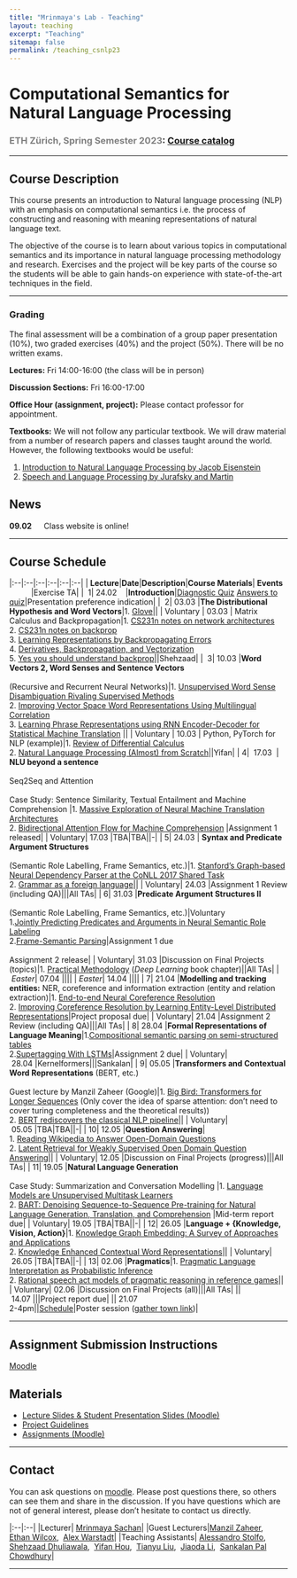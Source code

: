 ```yaml
---
title: "Mrinmaya's Lab - Teaching"
layout: teaching
excerpt: "Teaching"
sitemap: false
permalink: /teaching_csnlp23
---
```


# Computational Semantics for Natural Language Processing
### <font color=gray>ETH Zürich, Spring Semester 2023</font>: [Course catalog](https://www.vvz.ethz.ch/Vorlesungsverzeichnis/lerneinheit.view?lerneinheitId=168543&semkez=2023S&ansicht=LEHRVERANSTALTUNGEN&lang=en)

___

## Course Description
This course presents an introduction to Natural language processing (NLP) with an emphasis on computational semantics i.e. the process of constructing and reasoning with meaning representations of natural language text.

The objective of the course is to learn about various topics in computational semantics and its importance in natural language processing methodology and research. Exercises and the project will be key parts of the course so the students will be able to gain hands-on experience with state-of-the-art techniques in the field.

___

### **Grading**
The final assessment will be a combination of a group paper presentation (10%), two graded exercises (40%) and the project (50%). There will be no written exams.

**Lectures:** Fri 14:00-16:00 (the class will be in person)

**Discussion Sections:**  Fri 16:00-17:00

**Office Hour (assignment, project):** Please contact professor for appointment.


**Textbooks:**
We will not follow any particular textbook. We will draw material from a number of research papers and classes taught around the world.
However, the following textbooks would be useful:
1. [Introduction to Natural Language Processing by Jacob Eisenstein](https://www.amazon.de/Jacob-Eisenstein/dp/0262042843/ref=sr_1_1?__mk_de_DE=%C3%85M%C3%85%C5%BD%C3%95%C3%91&crid=30OMHV1C018JY&dchild=1&keywords=introduction+to+natural+language+processing&qid=1598878964&sprefix=introduction+to+na%2Caps%2C148&sr=8-1)
2. [Speech and Language Processing by Jurafsky and Martin](https://web.stanford.edu/~jurafsky/slp3/)

## News
**09.02**    Class website is online!

___

## Course Schedule

|:--|:--|:--|:--|:--|:--|
|&nbsp;<b>Lecture</b>|<b>Date</b>|<b>Description</b>|<b>Course Materials</b>| <b>Events</b> &nbsp;&nbsp;&nbsp;&nbsp;&nbsp;&nbsp;&nbsp;&nbsp;&nbsp;&nbsp;|Exercise TA|
|&nbsp;&nbsp;1|&nbsp;24.02&nbsp;&nbsp;&nbsp;&nbsp;|<b>Introduction</b>|[Diagnostic Quiz](https://polybox.ethz.ch/index.php/s/YCTThVpOd5Cu2AO) [Answers to quiz](https://polybox.ethz.ch/index.php/s/7VPcHOmIxQD5AcX)|Presentation preference indication|
|&nbsp;&nbsp;2|&nbsp;03.03&nbsp;|<b>The Distributional Hypothesis and Word Vectors</b>|1. [Glove](https://nlp.stanford.edu/pubs/glove.pdf)||
|&nbsp;Voluntary |&nbsp;03.03&nbsp;| Matrix Calculus and Backpropagation|1. [CS231n notes on network architectures](http://cs231n.github.io/neural-networks-1/) <br> 2. [CS231n notes on backprop](http://cs231n.github.io/optimization-2/) <br> 3. [Learning Representations by Backpropagating Errors](http://www.iro.umontreal.ca/) <br> 4. [Derivatives, Backpropagation, and Vectorization](http://cs231n.stanford.edu/handouts/derivatives.pdf) <br> 5. [Yes you should understand backprop](https://medium.com/)||Shehzaad|
|&nbsp;&nbsp;3|&nbsp;10.03&nbsp;|<b>Word Vectors 2, Word Senses and Sentence Vectors</b> <br><br> (Recursive and Recurrent Neural Networks)|1. [Unsupervised Word Sense Disambiguation Rivaling Supervised Methods](https://www.aclweb.org/anthology/P95-1026.pdf) <br> 2. [Improving Vector Space Word Representations Using Multilingual Correlation](https://www.aclweb.org/anthology/E14-1049.pdf) <br> 3. [Learning Phrase Representations using RNN Encoder-Decoder for Statistical Machine Translation](https://arxiv.org/abs/1406.1078) ||
|&nbsp;Voluntary |&nbsp;10.03&nbsp;| Python, PyTorch for NLP (example)|1. [Review of Differential Calculus](http://web.stanford.edu/class/cs224n/readings/review-differential-calculus.pdf) <br> 2. [Natural Language Processing (Almost) from Scratch](http://www.jmlr.org/papers/volume12/collobert11a/collobert11a.pdf)||Yifan|
|&nbsp;4| &nbsp;17.03&nbsp; | <b>NLU beyond a sentence</b> <br><br> Seq2Seq and Attention <br><br> Case Study: Sentence Similarity, Textual Entailment and Machine Comprehension |1. [Massive Exploration of Neural Machine Translation Architectures](https://arxiv.org/abs/1703.03906) <br> 2. [Bidirectional Attention Flow for Machine Comprehension](https://arxiv.org/abs/1611.01603) |Assignment 1 released|
|&nbsp;Voluntary|&nbsp;17.03&nbsp;|TBA|TBA||-|
|&nbsp;5|&nbsp;24.03&nbsp;| <b>Syntax and Predicate Argument Structures</b> <br><br> (Semantic Role Labelling, Frame Semantics, etc.)|1. [Stanford’s Graph-based Neural Dependency Parser at the CoNLL 2017 Shared Task](https://www.aclweb.org/anthology/K17-3002.pdf) <br>2. [Grammar as a foreign language](https://papers.nips.cc/paper/2015/file/277281aada22045c03945dcb2ca6f2ec-Paper.pdf)||
|&nbsp;Voluntary|&nbsp;24.03&nbsp;|Assignment 1 Review (including QA)|||All TAs|
|&nbsp;6|&nbsp;31.03&nbsp;|<b>Predicate Argument Structures II</b> <br><br> (Semantic Role Labelling, Frame Semantics, etc.)|Voluntary<br>1.[Jointly Predicting Predicates and Arguments in Neural Semantic Role Labeling](https://aclanthology.org/P18-2058.pdf) <br> 2.[Frame-Semantic Parsing](https://www.mitpressjournals.org/doi/pdf/10.1162/COLI_a_00163)|Assignment 1 due <br><br> Assignment 2 release|
|&nbsp;Voluntary|&nbsp;31.03&nbsp;|Discussion on Final Projects (topics)|1. [Practical Methodology](https://www.deeplearningbook.org/contents/guidelines.html) (<i>Deep Learning</i> book chapter)||All TAs|
|&nbsp;<i>Easter</i>|&nbsp;07.04&nbsp;||||
|&nbsp;<i>Easter</i>|&nbsp;14.04&nbsp;||||
|&nbsp;7|&nbsp;21.04&nbsp;|<b>Modelling and tracking entities:</b> NER, coreference and information extraction (entity and relation extraction)|1. [End-to-end Neural Coreference Resolution](https://arxiv.org/abs/1707.07045) <br> 2. [Improving Coreference Resolution by Learning Entity-Level Distributed Representations](https://aclanthology.org/P16-1061/)|Project proposal due|
|&nbsp;Voluntary|&nbsp;21.04&nbsp;|Assignment 2 Review (including QA)|||All TAs|
|&nbsp;8|&nbsp;28.04&nbsp;|<b>Formal Representations of Language Meaning</b>|1.[Compositional semantic parsing on semi-structured tables](https://arxiv.org/abs/1508.00305) <br> 2.[Supertagging With LSTMs](https://aclanthology.org/N16-1027/)|Assignment 2 due|
|&nbsp;Voluntary|&nbsp;28.04&nbsp;|Kernelformers|||Sankalan|
|&nbsp;9|&nbsp;05.05&nbsp;|<b>Transformers and Contextual Word Representations</b> (BERT, etc.) <br><br> Guest lecture by Manzil Zaheer (Google)|1. [Big Bird: Transformers for Longer Sequences](https://arxiv.org/abs/2007.14062) (Only cover the idea of sparse attention: don’t need to cover turing completeness and the theoretical results)) <br> 2. [BERT rediscovers the classical NLP pipeline](https://arxiv.org/abs/1905.05950)||
|&nbsp;Voluntary|&nbsp;05.05&nbsp;|TBA|TBA||-|
|&nbsp;10|&nbsp;12.05&nbsp;|<b>Question Answering</b>|<br>1. [Reading Wikipedia to Answer Open-Domain Questions](https://arxiv.org/abs/1704.00051) <br> 2. [Latent Retrieval for Weakly Supervised Open Domain Question Answering](https://arxiv.org/abs/1906.00300)||
|&nbsp;Voluntary|&nbsp;12.05&nbsp;|Discussion on Final Projects (progress)|||All TAs|
|&nbsp;11|&nbsp;19.05&nbsp;|<b>Natural Language Generation</b> <br><br> Case Study: Summarization and Conversation Modelling |1. [Language Models are Unsupervised Multitask Learners](https://d4mucfpksywv.cloudfront.net/better-language-models/language_models_are_unsupervised_multitask_learners.pdf) <br> 2. [BART: Denoising Sequence-to-Sequence Pre-training for Natural Language Generation, Translation, and Comprehension](https://arxiv.org/abs/1910.13461) |Mid-term report due|
|&nbsp;Voluntary|&nbsp;19.05&nbsp;|TBA|TBA||-|
|&nbsp;12|&nbsp;26.05&nbsp;|<b>Language + {Knowledge, Vision, Action}</b>|1. [Knowledge Graph Embedding: A Survey of Approaches and Applications](https://persagen.com/files/misc/Wang2017Knowledge.pdf) <br> 2. [Knowledge Enhanced Contextual Word Representations](https://arxiv.org/abs/1909.04164)||
|&nbsp;Voluntary|&nbsp;26.05&nbsp;|TBA|TBA||-|
|&nbsp;13|&nbsp;02.06&nbsp;|<b>Pragmatics</b>|1. [Pragmatic Language Interpretation as Probabilistic Inference](http://langcog.stanford.edu/papers_new/goodman-2016-underrev.pdf) <br> 2. [Rational speech act models of pragmatic reasoning in reference games](https://psyarxiv.com/f9y6b/)||
|&nbsp;Voluntary|&nbsp;02.06&nbsp;|Discussion on Final Projects (all)|||All TAs|
||&nbsp;14.07&nbsp;|||Project report due|
||&nbsp;21.07&nbsp; <br> 2-4pm||[Schedule]()|Poster session ([gather town link]())|





___

## Assignment Submission Instructions

[Moodle](https://moodle-app2.let.ethz.ch/)

## Materials

-   [Lecture Slides & Student Presentation Slides (Moodle)](https://moodle-app2.let.ethz.ch/)
-   [Project Guidelines](https://docs.google.com/document/d/1b5FNlXqXsMsld83lmoE8EFsHEEuHRmQEP_EPOyAkwAU/edit)
-   [Assignments (Moodle)](https://moodle-app2.let.ethz.ch/)

___

## Contact

You can ask questions on [moodle](https://moodle-app2.let.ethz.ch/). Please post questions there, so others can see them and share in the discussion. If you have questions which are not of general interest, please don’t hesitate to contact us directly.

|:--|:--|
|Lecturer| [Mrinmaya Sachan](http://www.mrinmaya.io/)|
|Guest Lecturers|[Manzil Zaheer](https://research.google/people/ManzilZaheer/),&nbsp; [Ethan Wilcox](https://wilcoxeg.github.io/),&nbsp; [Alex Warstadt](https://alexwarstadt.com/)|
|Teaching Assistants| [Alessandro Stolfo](https://ml.inf.ethz.ch/people/person-detail.MjUyNzIz.TGlzdC8xODA3LC0xNzg2MjE4NDI4.html),&nbsp; [Shehzaad Dhuliawala](https://people.cs.umass.edu/~sdhuliawala/),&nbsp; [Yifan Hou](https://yifan-h.github.io/),&nbsp; [Tianyu Liu](https://rycolab.io/authors/tianyu/),&nbsp; [Jiaoda Li](https://rycolab.io/authors/jiaoda/),&nbsp; [Sankalan Pal Chowdhury](https://www.mrinmaya.io/team/#:~:text=Sankalan%20Pal%20Chowdhury)|


___
